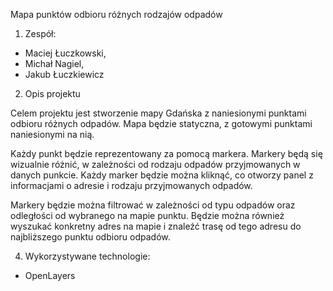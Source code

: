 Mapa punktów odbioru różnych rodzajów odpadów

1. Zespół:
- Maciej Łuczkowski,
- Michał Nagiel,
- Jakub Łuczkiewicz


2. Opis projektu

Celem projektu jest stworzenie mapy Gdańska z naniesionymi punktami odbioru różnych odpadów. Mapa będzie statyczna, z gotowymi punktami naniesionymi na nią.
	
Każdy punkt będzie reprezentowany za pomocą markera. Markery będą się wizualnie różnić, w zależności od rodzaju odpadów przyjmowanych w danych punkcie. Każdy marker będzie można kliknąć, co otworzy panel z informacjami o adresie i rodzaju przyjmowanych odpadów.
	
Markery będzie można filtrować w zależności od typu odpadów oraz odległości od wybranego na mapie punktu. Będzie można również wyszukać konkretny adres na mapie i znaleźć trasę od tego adresu do najbliższego punktu odbioru odpadów.


4. Wykorzystywane technologie:
- OpenLayers
